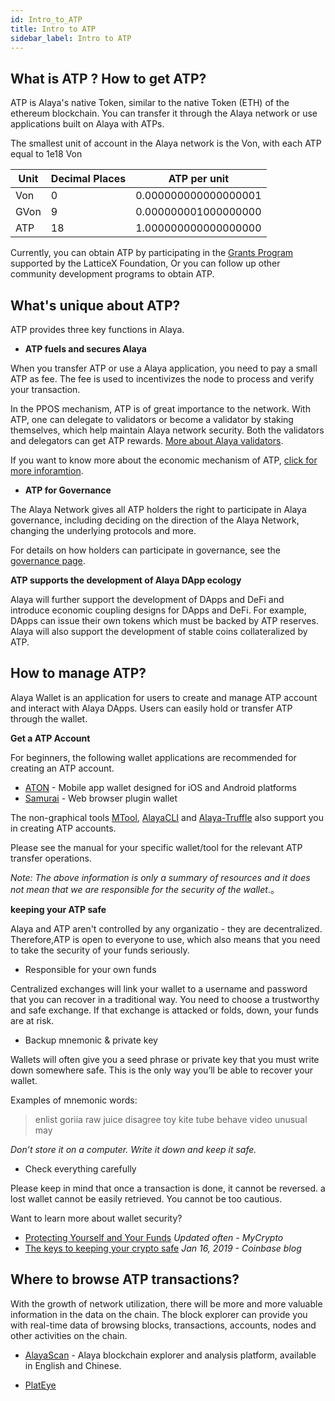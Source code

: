 ```yaml
---
id: Intro_to_ATP
title: Intro to ATP
sidebar_label: Intro to ATP
---
```


## What is ATP ? How to get ATP?

ATP is Alaya's native Token, similar to the native Token (ETH) of the ethereum blockchain. You can transfer it through the Alaya network or use applications built on Alaya with ATPs.

The smallest unit of account in the Alaya network is the Von, with each ATP equal to 1e18 Von

| Unit | Decimal Places | ATP per unit         |
| ---- | -------------- | -------------------- |
| Von  | 0              | 0.000000000000000001 |
| GVon | 9              | 0.000000001000000000 |
| ATP  | 18             | 1.000000000000000000 |

Currently, you can obtain ATP by participating in the [Grants Program](https://latticex.foundation/grants) supported by the LatticeX Foundation, Or you can follow up other community development programs to obtain ATP.



## What's unique about ATP?

ATP provides three key functions in Alaya.

- **ATP fuels and secures Alaya**

When you transfer ATP or use a Alaya application, you need to pay a small ATP as fee. The fee is used to incentivizes the node to process and verify your transaction.

In the PPOS mechanism, ATP is of great importance to the network. With ATP, one can delegate to validators or become a validator by staking themselves, which help maintain Alaya network security.  Both the validators and delegators can get ATP rewards. [More about Alaya validators](/alaya-devdocs/en/Alaya_Validator_Introduce).

If you want to know more about the economic mechanism of ATP, [click for more inforamtion](/alaya-devdocs/en/Economic_Model#alaya-economic-solution).



- **ATP for Governance**

The Alaya Network gives all ATP holders the right to participate in Alaya governance, including deciding on the direction of the Alaya Network, changing the underlying protocols and more.

For details on how holders can participate in governance, see the [governance page](/).



**ATP supports the development of Alaya DApp ecology**

Alaya will further support the development of DApps and DeFi and introduce economic coupling designs for DApps and DeFi. For example, DApps can issue their own tokens which must be backed by ATP reserves.
Alaya will also support the development of stable coins collateralized by ATP.



## How to manage ATP?

Alaya Wallet is an application for users to create and manage ATP account and interact with Alaya DApps. Users can easily hold or transfer ATP through the wallet.

**Get a ATP Account**

For beginners, the following wallet applications are recommended for creating an ATP account.

- [ATON](https://www.Alaya.network/en/developer/#aton) -  Mobile app wallet designed for iOS and Android platforms
- [Samurai](https://github.com/AlayaNetwork/Samurai) -  Web browser plugin wallet

The non-graphical tools [MTool](/), [AlayaCLI](/) and [Alaya-Truffle](/) also support you in creating ATP accounts.

Please see the manual for your specific wallet/tool for the relevant ATP transfer operations.

*Note: The above information is only a summary of resources and it does not mean that we are responsible for the security of the wallet*.。



**keeping your ATP safe**

Alaya and ATP aren't controlled by any organizatio - they are decentralized. Therefore,ATP is open to everyone to use, which also means that you need to take the security of your funds seriously.

- Responsible for your own funds

Centralized exchanges will link your wallet to a username and password that you can recover in a traditional way. You need to choose a trustworthy and safe exchange. If that exchange is attacked  or folds, down, your funds are at risk.



- Backup mnemonic & private key

Wallets will often give you a seed phrase  or private key that you must write down somewhere safe. This is the only way you’ll be able to recover your wallet.

Examples of mnemonic words:

> enlist goriia raw juice disagree toy kite tube behave video unusual may

*Don’t store it on a computer. Write it down and keep it safe.*



- Check everything carefully

Please keep in mind that once a transaction is done, it cannot be reversed. a lost wallet cannot be easily retrieved. You cannot be too cautious.



Want to learn more about wallet security?

- [Protecting Yourself and Your Funds](https://support.mycrypto.com/staying-safe/protecting-yourself-and-your-funds) *Updated often - MyCrypto*
- [The keys to keeping your crypto safe](https://blog.coinbase.com/the-keys-to-keeping-your-crypto-safe-96d497cce6cf) *Jan 16, 2019 - Coinbase blog*



## Where to browse ATP transactions?

With the growth of network utilization, there will be more and more valuable information in the data on the chain. The block explorer can provide you with real-time data of browsing blocks, transactions, accounts, nodes and other activities on the chain.

- [AlayaScan](https://scan.Alaya.network/) - Alaya blockchain explorer and analysis platform, available in English and Chinese.

- [PlatEye](https://www.alayascan.com/)